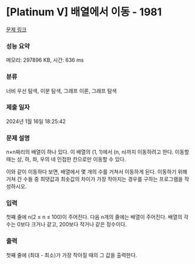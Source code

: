 # [Platinum V] 배열에서 이동 - 1981 

[문제 링크](https://www.acmicpc.net/problem/1981) 

### 성능 요약

메모리: 297896 KB, 시간: 636 ms

### 분류

너비 우선 탐색, 이분 탐색, 그래프 이론, 그래프 탐색

### 제출 일자

2024년 1월 16일 18:25:42

### 문제 설명

<p>n×n짜리의 배열이 하나 있다. 이 배열의 (1, 1)에서 (n, n)까지 이동하려고 한다. 이동할 때는 상, 하, 좌, 우의 네 인접한 칸으로만 이동할 수 있다.</p>

<p>이와 같이 이동하다 보면, 배열에서 몇 개의 수를 거쳐서 이동하게 된다. 이동하기 위해 거쳐 간 수들 중 최댓값과 최솟값의 차이가 가장 작아지는 경우를 구하는 프로그램을 작성하시오.</p>

### 입력 

 <p>첫째 줄에 n(2 ≤ n ≤ 100)이 주어진다. 다음 n개의 줄에는 배열이 주어진다. 배열의 각 수는 0보다 크거나 같고, 200보다 작거나 같은 정수이다.</p>

### 출력 

 <p>첫째 줄에 (최대 - 최소)가 가장 작아질 때의 그 값을 출력한다.</p>

